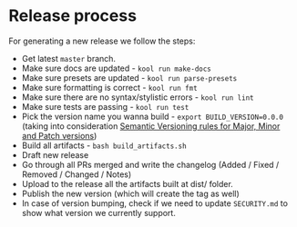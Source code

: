 # Release process

For generating a new release we follow the steps:

- Get latest `master` branch.
- Make sure docs are updated - `kool run make-docs`
- Make sure presets are updated - `kool run parse-presets`
- Make sure formatting is correct - `kool run fmt`
- Make sure there are no syntax/stylistic errors - `kool run lint`
- Make sure tests are passing - `kool run test`
- Pick the version name you wanna build - `export BUILD_VERSION=0.0.0` (taking into consideration [Semantic Versioning rules for Major, Minor and Patch versions](https://semver.org/#summary))
- Build all artifacts - `bash build_artifacts.sh`
- Draft new release
- Go through all PRs merged and write the changelog (Added / Fixed / Removed / Changed / Notes)
- Upload to the release all the artifacts built at dist/ folder.
- Publish the new version (which will create the tag as well)
- In case of version bumping, check if we need to update `SECURITY.md` to show what version we currently support.
